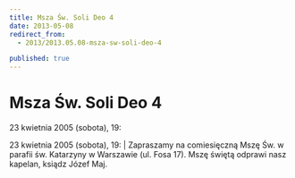 ```yaml
---
title: Msza Św. Soli Deo 4
date: 2013-05-08
redirect_from: 
  - 2013/2013.05.08-msza-sw-soli-deo-4

published: true
---
```




# Msza Św. Soli Deo 4

<time>23 kwietnia 2005 (sobota), 19:</time>

23 kwietnia 2005 (sobota), 19: | Zapraszamy na comiesięczną Mszę Św. w parafii św. Katarzyny w Warszawie (ul. Fosa 17). Mszę świętą odprawi nasz kapelan, ksiądz Józef Maj.

<!--{{json:{"created_date":"2013-05-08 20:59:32","publish_down":"0000-00-00 00:00:00","id":"230"}}}-->